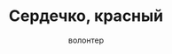 ---
title: Сердечко, красный
description: Значок или магнит. 32 мм, ручная работа
author: волонтер
cost: 3000₸
---